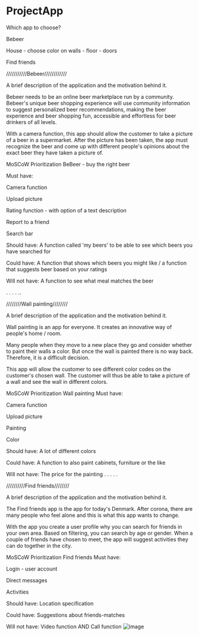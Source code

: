 # ProjectApp
Which app to choose?

Bebeer

House - choose color on walls  - floor - doors

Find friends



///////////Bebeer////////////

A brief description of the application and the motivation behind it.

Bebeer needs to be an online beer marketplace run by a community. Bebeer's unique beer shopping experience will use community information to suggest personalized beer recommendations, making the beer experience and beer shopping fun, accessible and effortless for beer drinkers of all levels.

With a camera function, this app should allow the customer to take a picture of a beer in a supermarket. After the picture has been taken, the app must recognize the beer and come up with different people's opinions about the exact beer they have taken a picture of.




MoSCoW Prioritization BeBeer - buy the right beer

Must have:

Camera function 

Upload picture

Rating function - with option of a text description

Report to a friend

Search bar
	
Should have: A function called 'my beers' to be able to see which beers you have searched for
	
Could have: A function that shows which beers you might like / a function that suggests beer based on your ratings
	
Will not have: A function to see what meal matches the beer
	



.
.
.
.
..



////////Wall painting////////

A brief description of the application and the motivation behind it.

Wall painting is an app for everyone. It creates an innovative way of people's home / room.

Many people when they move to a new place they go and consider whether to paint their walls a color. But once the wall is painted there is no way back. Therefore, it is a difficult decision.

This app will allow the customer to see different color codes on the customer's chosen wall. The customer will thus be able to take a picture of a wall and see the wall in different colors.

MoSCoW Prioritization Wall painting
Must have:

Camera function

Upload picture

Painting 

Color 


Should have: A lot of different colors 

Could have: A function to also paint cabinets, furniture or the like

Will not have: The price for the painting
.
.
.
.
.



//////////Find friends////////

A brief description of the application and the motivation behind it.

The Find friends app is the app for today's Denmark. After corona, there are many people who feel alone and this is what this app wants to change.

With the app you create a user profile why you can search for friends in your own area. Based on filtering, you can search by age or gender. When a couple of friends have chosen to meet, the app will suggest activities they can do together in the city.


MoSCoW Prioritization Find friends
Must have:

Login - user account

Direct messages

Activities 
	
Should have: Location specification

Could have: Suggestions about friends-matches 

Will not have: Video function AND Call function
![image](https://user-images.githubusercontent.com/80471662/111177506-92dfb100-85aa-11eb-94fa-7f6607d804cb.png)
